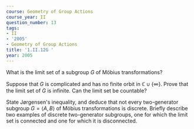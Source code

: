 ```yaml
---
course: Geometry of Group Actions
course_year: II
question_number: 13
tags:
- II
- '2005'
- Geometry of Group Actions
title: '1.II.12G '
year: 2005
---
```



What is the limit set of a subgroup $G$ of Möbius transformations?

Suppose that $G$ is complicated and has no finite orbit in $\mathbb{C} \cup\{\infty\}$. Prove that the limit set of $G$ is infinite. Can the limit set be countable?

State Jørgensen's inequality, and deduce that not every two-generator subgroup $G=\langle A, B\rangle$ of Möbius transformations is discrete. Briefly describe two examples of discrete two-generator subgroups, one for which the limit set is connected and one for which it is disconnected.